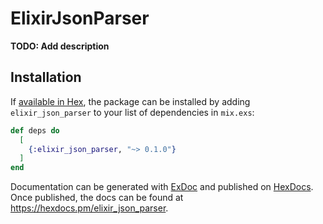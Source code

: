 # ElixirJsonParser

**TODO: Add description**

## Installation

If [available in Hex](https://hex.pm/docs/publish), the package can be installed
by adding `elixir_json_parser` to your list of dependencies in `mix.exs`:

```elixir
def deps do
  [
    {:elixir_json_parser, "~> 0.1.0"}
  ]
end
```

Documentation can be generated with [ExDoc](https://github.com/elixir-lang/ex_doc)
and published on [HexDocs](https://hexdocs.pm). Once published, the docs can
be found at <https://hexdocs.pm/elixir_json_parser>.

